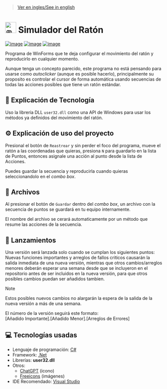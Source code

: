 > [Ver en ingles/See in english](https://github.com/LuisMiSanVe/MouseDummy/blob/main/README.md)
# <img src="https://github.com/LuisMiSanVe/MouseDummy/blob/main/MouseDummy/Resources/icon.ico" width=35 height=35 alt="🖱️"> Simulador del Ratón
[![image](https://img.shields.io/badge/C%23-239120?style=for-the-badge&logo=csharp&logoColor=white)](https://dotnet.microsoft.com/en-us/languages/csharp)
[![image](https://img.shields.io/badge/.NET-5C2D91?style=for-the-badge&logo=.net&logoColor=white)](https://dotnet.microsoft.com/en-us/learn/dotnet/what-is-dotnet)
[![image](https://img.shields.io/badge/Visual_Studio-5C2D91?style=for-the-badge&logo=visual%20studio&logoColor=white)](https://visualstudio.microsoft.com/)

Programa de WinForms que te deja configurar el movimiento del ratón y reproducirlo en cualquier momento.

Aunque tenga un concepto parecido, este programa no está pensando para usarse como *autoclicker* (aunque es posible hacerlo), principalmente su proposito es controlar el cursor de forma automática usando secuencias de todas las acciones posibles que tiene un ratón estándar.

## 📝 Explicación de Tecnología
Uso la librería DLL `user32.dll` como una API de Windows para usar los métodos ya definidos del movimiento del ratón.

## ⚙️ Explicación de uso del proyecto
Presional el botón de `Reastrear` y sin perder el foco del programa, mueve el ratón a las coordenadas que quieras, presiona `N` para guardarlo en la lista de Puntos, entonces asignale una acción al punto desde la lista de Acciones.

Puedes guardar la secuencia y reproducirla cuando quieras seleccionandolo en el *combo box*.

## 📂 Archivos
Al presionar el botón de `Guardar` dentro del *combo box*, un archivo con la secuencia de puntos se guardará en tu equipo internamente.

El nombre del archivo se cerará automaticamente por un método que resume las acciones de la secuencia.

## 🚀 Lanzamientos
Una versión será lanzada solo cuando se cumplan los siguientes puntos:\
Nuevas funciones importantes y arreglos de fallos criticos causarán la salida inmediata de una nueva versión, mientras que otros cambios/arreglos menores deberán esperar una semana desde que se incluyeron en el repositorio antes de ser incluidos en la nueva versión, para que otros posibles cambios puedan ser añadidos tambien.
>[!NOTE]
>Estos posibles nuevos cambios no alargarán la espera de la salida de la nueva versión a más de una semana.

El número de la versión seguirá este formato: \
\[Añadido Importante\].\[Añadido Menor\].\[Arreglos de Errores\]

## 💻 Tecnologías usadas
- Lenguaje de programación: [C#](https://dotnet.microsoft.com/en-us/languages/csharp) 
- Framework: [.Net](https://dotnet.microsoft.com/en-us/learn/dotnet/what-is-dotnet)
- Librerías: **user32.dll**
- Otros:
  - [ChatGPT](https://chatgpt.com/) (icono)
  - [Freeicons](https://freeicons.io/) (imágenes)
- IDE Recomendado: [Visual Studio](https://visualstudio.microsoft.com/)
